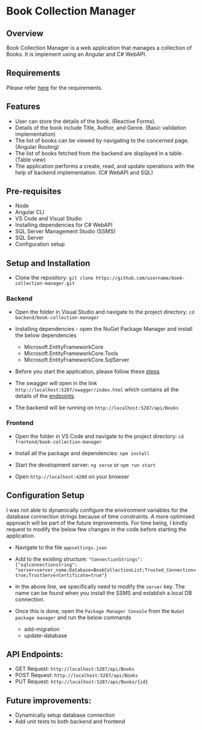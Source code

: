 # Book Collection Manager

## Overview

Book Collection Manager is a web application that manages a collection of Books. It is implement using an Angular and C# WebAPI.

## Requirements

Please refer [here](<Case%20Study%20FS%20Developer%20(1).pdf>) for the requirements.

## Features

- User can store the details of the book. (Reactive Forms).
- Details of the book include Title, Author, and Genre. (Basic validation implementation)
- The list of books can be viewed by navigating to the concerned page. (Angular Routing)
- The list of books fetched from the backend are displayed in a table. (Table view)
- The application performs a create, read, and update operations with the help of backend implementation. (C# WebAPI and SQL)

## Pre-requisites

- Node
- Angular CLI
- VS Code and Visual Studio
- Installing dependencies for C# WebAPI
- SQL Server Management Studio (SSMS)
- SQL Server
- Configuration setup

## Setup and Installation

- Clone the repository: `git clone https://github.com/username/book-collection-manager.git`

### Backend

- Open the folder in Visual Studio and navigate to the project directory: `cd backend/book-collection-manager`

- Installing dependencies - open the NuGet Package Manager and install the below dependencies

  - Microsoft.EntityFrameworkCore
  - Microsoft.EntityFrameworkCore.Tools
  - Microsoft.EntityFrameworkCore.SqlServer

- Before you start the application, please follow these [steps](#configuration-setup)

- The swagger will open in the link `http://localhost:5287/swagger/index.html` which contains all the details of the [endpoints](#api-endpoints).

- The backend will be running on `http://localhost:5287/api/Books`

### Frontend

- Open the folder in VS Code and navigate to the project directory: `cd frontend/book-collection-manager`

- Install all the package and dependencies: `npm install`

- Start the development server: `ng serve` or `npm run start`

- Open `http://localhost:4200` on your browser

## Configuration Setup

I was not able to dynamically configure the environment variables for the database connection strings because of time constraints. A more optimised approach will be part of the future improvements. For time being, I kindly request to modify the below few changes in the code before starting the application.

- Navigate to the file `appsettings.json`

- Add to the existing structure: `"ConnectionStrings": {"sqlconnectionstring": "server=server_name;Database=BookCollectionList;Trusted_Connection=true;TrustServerCertificate=true"}`

- In the above line, we specifically need to modify the `server` key. The name can be found when you install the SSMS and establish a local DB connection.

- Once this is done, open the `Package Manager Console` from the `NuGet package manager` and run the below commands
  - add-migration
  - update-database

## API Endpoints:

- GET Request: `http://localhost:5287/api/Books`
- POST Request: `http://localhost:5287/api/Books`
- PUT Request: `http://localhost:5287/api/Books/{id}`

## Future improvements:

- Dynamically setup database connection
- Add unit tests to both backend and frontend

